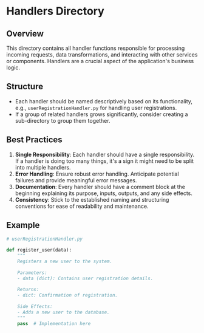 # Handlers Directory

## Overview

This directory contains all handler functions responsible for processing incoming requests, data transformations, and interacting with other services or components. Handlers are a crucial aspect of the application's business logic.

## Structure

- Each handler should be named descriptively based on its functionality, e.g., `userRegistrationHandler.py` for handling user registrations.
- If a group of related handlers grows significantly, consider creating a sub-directory to group them together.

## Best Practices

1. **Single Responsibility**: Each handler should have a single responsibility. If a handler is doing too many things, it's a sign it might need to be split into multiple handlers.
2. **Error Handling**: Ensure robust error handling. Anticipate potential failures and provide meaningful error messages.
3. **Documentation**: Every handler should have a comment block at the beginning explaining its purpose, inputs, outputs, and any side effects.
4. **Consistency**: Stick to the established naming and structuring conventions for ease of readability and maintenance.

## Example

```python
# userRegistrationHandler.py

def register_user(data):
    """
    Registers a new user to the system.
    
    Parameters:
    - data (dict): Contains user registration details.
    
    Returns:
    - dict: Confirmation of registration.
    
    Side Effects:
    - Adds a new user to the database.
    """
    pass  # Implementation here
